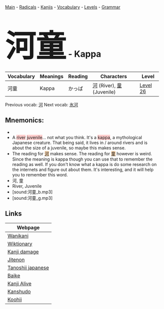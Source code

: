 <style> bigfont {font-size: 100px}</style>
[Main](../README.md) -
[Radicals](../radicals.md) -
[Kanjis](../kanjis.md) -
[Vocabulary](../vocabulary.md) -
[Levels](../levels.md) -
[Grammar](../grammar.md)
# <bigfont> 河童</bigfont> - Kappa 

| Vocabulary | Meanings | Reading | Characters | Level |
| --- | --- | --- | --- | --- |
| 河童 | Kappa | かっぱ |  [河](../kanjis/河.md) (River), [童](../kanjis/童.md) (Juvenile) | [Level 26](../levels/wk_level26.md) |

Previous vocab: [河](河.md) Next vocab: [氷河](氷河.md) 

## Mnemonics:

* 
* A <span style="background-color:#ffcccb"> river</span> <span style="background-color:#ffcccb"> juvenile</span>... not what you think. It's a <span style="background-color:#ffcccb"> kappa</span>, a mythological Japanese creature. That being said, it lives in / around rivers and is about the size of a juvenile, so maybe this makes sense.
* The reading for <span style="background-color:#fed8b1"> [河](https://jisho.org/search/河)</span> makes sense. The reading for <span style="background-color:#fed8b1"> [童](https://jisho.org/search/童)</span> however is weird. Since the meaning is kappa though you can use that to remember the reading as well. If you don't know what a kappa is do some research on the internets and figure out about them. It's interesting, and it will help you to remember this word.
* 河, 童
* River, Juvenile
* [sound:河童_b.mp3]
* [sound:河童_g.mp3]


## Links 

| Webpage |
| --- |
| [Wanikani          ](https://www.wanikani.com/kanji/河童) |
| [Wiktionary        ](https://en.wiktionary.org/wiki/河童) |
| [Kanji damage      ](http://www.kanjidamage.com/kanji/search?utf8=✓&q=河童) |
| [Jitenon           ](https://jitenon.com/kanji/河童) |
| [Tanoshii japanese ](https://www.tanoshiijapanese.com/dictionary/kanji.cfm?k=河童) |
| [Baike             ](https://baike.baidu.com/item/河童) |
| [Kanji Alive       ](https://app.kanjialive.com/河童) |
| [Kanshudo          ](https://www.kanshudo.com/searchmn?q=河童) |
| [Koohii            ](https://kanji.koohii.com/study/kanji/河童) |
